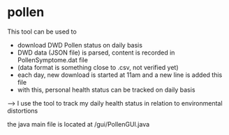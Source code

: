 # pollen
 
This tool can be used to 
- download DWD Pollen status on daily basis
- DWD data (JSON file) is parsed, content is recorded in PollenSymptome.dat file 
- (data format is something close to .csv, not verified yet)
- each day, new download is started at 11am and a new line is added this file 
- with this, personal health status can be tracked on daily basis

 --> I use the tool to track my daily health status in relation to environmental distortions
 
 the java main file is located at /gui/PollenGUI.java
